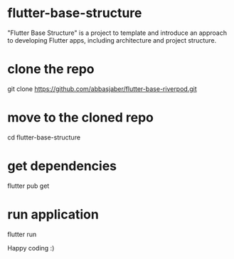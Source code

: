 # flutter-base-structure
"Flutter Base Structure" is a project to template and introduce an approach to developing Flutter apps, including architecture and project structure.

# clone the repo
git clone https://github.com/abbasjaber/flutter-base-riverpod.git

# move to the cloned repo
cd flutter-base-structure

# get dependencies
flutter pub get

# run application
flutter run

Happy coding :)
